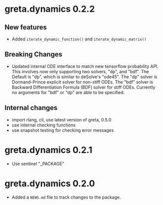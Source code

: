 # greta.dynamics 0.2.2

## New features

- Added `iterate_dynamic_function()` and `iterate_dynamic_matrix()`

## Breaking Changes

- Updated internal ODE interface to match new tensorflow probability API. This 
  involves now only supporting two solvers, "dp", and "bdf". The Default is 
  "dp", which is similar to deSolve's "ode45".  The "dp" solver is 
  Dormand-Prince explicit solver for non-stiff ODEs. The "bdf" solver is
  Backward Differentiation Formula (BDF) solver for stiff ODEs. Currently no
  arguments for "bdf" or "dp" are able to be specified.
  
## Internal changes

- import rlang, cli, use latest version of greta, 0.5.0
- use internal checking functions
- use snapshot testing for checking error messages

# greta.dynamics 0.2.1

- Use sentinel "_PACKAGE"

# greta.dynamics 0.2.0

- Added a `NEWS.md` file to track changes to the package.

